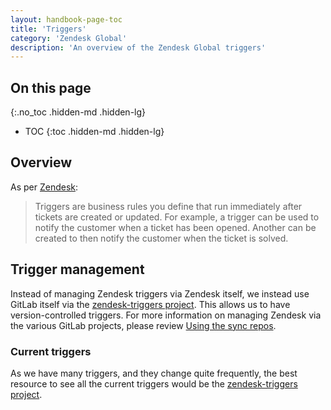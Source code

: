 ```yaml
---
layout: handbook-page-toc
title: 'Triggers'
category: 'Zendesk Global'
description: 'An overview of the Zendesk Global triggers'
---
```


## On this page
{:.no_toc .hidden-md .hidden-lg}

- TOC
{:toc .hidden-md .hidden-lg}

## Overview

As per
[Zendesk](https://support.zendesk.com/hc/en-us/articles/203662246-About-triggers-and-how-they-work):

> Triggers are business rules you define that run immediately after tickets are
> created or updated. For example, a trigger can be used to notify the customer
> when a ticket has been opened. Another can be created to then notify the
> customer when the ticket is solved.

## Trigger management

Instead of managing Zendesk triggers via Zendesk itself, we instead use GitLab
itself via the
[zendesk-triggers project](https://gitlab.com/gitlab-com/support/support-ops/zendesk-triggers).
This allows us to have version-controlled triggers. For more information on
managing Zendesk via the various GitLab projects, please review
[Using the sync repos](sync_repos.html).

### Current triggers

As we have many triggers, and they change quite frequently, the best resource to
see all the current triggers would be the
[zendesk-triggers project](https://gitlab.com/gitlab-com/support/support-ops/zendesk-triggers).
